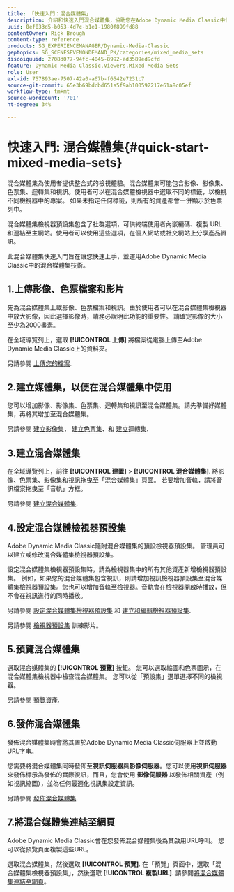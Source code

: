 ```yaml
---
title: 「快速入門：混合媒體集」
description: 介紹和快速入門混合媒體集，協助您在Adobe Dynamic Media Classic中快速上手並執行。
uuid: 0ef033d5-b053-4d7c-b1e1-1980f899fd88
contentOwner: Rick Brough
content-type: reference
products: SG_EXPERIENCEMANAGER/Dynamic-Media-Classic
geptopics: SG_SCENESEVENONDEMAND_PK/categories/mixed_media_sets
discoiquuid: 2708d077-94fc-4045-8992-ad3589ed9cfd
feature: Dynamic Media Classic,Viewers,Mixed Media Sets
role: User
exl-id: 757893ae-7507-42a0-a67b-f6542e7231c7
source-git-commit: 65e3b69bdcbd651a5f9ab100592217e61a8c05ef
workflow-type: tm+mt
source-wordcount: '701'
ht-degree: 34%

---
```


# 快速入門: 混合媒體集{#quick-start-mixed-media-sets}

 混合媒體集為使用者提供整合式的檢視體驗。混合媒體集可能包含影像、影像集、色票集、迴轉集和視訊。使用者可以在混合媒體檢視器中選取不同的標籤，以檢視不同檢視器中的專案。 如果未指定任何標籤，則所有的資產都會一併顯示於色票列中。

混合媒體集檢視器預設集包含了社群選項，可供終端使用者內嵌編碼、複製 URL 和連結至主網站。使用者可以使用這些選項，在個人網站或社交網站上分享產品資訊。

此混合媒體集快速入門旨在讓您快速上手，並運用Adobe Dynamic Media Classic中的混合媒體集技術。

## 1.上傳影像、色票檔案和影片

先為混合媒體集上載影像、色票檔案和視訊。由於使用者可以在混合媒體集檢視器中放大影像，因此選擇影像時，請務必說明此功能的重要性。 請確定影像的大小至少為2000畫素。

在全域導覽列上，選取 **[!UICONTROL 上傳]** 將檔案從電腦上傳至Adobe Dynamic Media Classic上的資料夾。

另請參閱 [上傳您的檔案](uploading-files.md#uploading-your-files).

## 2.建立媒體集，以便在混合媒體集中使用

您可以增加影像、影像集、色票集、迴轉集和視訊至混合媒體集。請先準備好媒體集，再將其增加至混合媒體集。

另請參閱 [建立影像集](creating-image-set.md#creating-an-image-set)， [建立色票集](creating-swatch-set.md#creating-a-swatch-set)、和 [建立迴轉集](creating-spin-set.md#creating-a-spin-set).

## 3.建立混合媒體集

在全域導覽列上，前往 **[!UICONTROL 建置]** > **[!UICONTROL 混合媒體集]**. 將影像、色票集、影像集和視訊拖曳至「混合媒體集」頁面。 若要增加音軌，請將音訊檔案拖曳至「音軌」方框。

另請參閱 [建立混合媒體集](creating-mixed-media-set.md#creating-a-mixed-media-set).

## 4.設定混合媒體檢視器預設集

Adobe Dynamic Media Classic隨附混合媒體集的預設檢視器預設集。 管理員可以建立或修改混合媒體集檢視器預設集。

設定混合媒體集檢視器預設集時，請為檢視器集中的所有其他資產新增檢視器預設集。 例如，如果您的混合媒體集包含視訊，則請增加視訊檢視器預設集至混合媒體集檢視器預設集。您也可以增加音軌至檢視器。音軌會在檢視器開啟時播放，但不會在視訊進行的同時播放。

另請參閱 [設定混合媒體集檢視器預設集](setting-mixed-media-set-viewer.md#setting-up-a-mixed-media-set-viewer-preset) 和 [建立和編輯檢視器預設集](application-setup.md#adding-and-editing-viewer-presets).

另請參閱 [檢視器預設集](https://s7d5.scene7.com/s7viewers/html5/VideoViewer.html?videoserverurl=https://s7d5.scene7.com/is/content/&amp;emailurl=https://s7d5.scene7.com/s7/emailFriend&amp;serverUrl=https://s7d5.scene7.com/is/image/&amp;config=Scene7SharedAssets/Universal_HTML5_Video&amp;contenturl=https://s7d5.scene7.com/skins/&amp;asset=S7tutorials/550_viewer-presets_converted%20renamed_Done-AVS) 訓練影片。

## 5.預覽混合媒體集

選取混合媒體集的 **[!UICONTROL 預覽]** 按鈕。 您可以選取縮圖和色票圖示，在混合媒體集檢視器中檢查混合媒體集。 您可以從「預設集」選單選擇不同的檢視器。

另請參閱 [預覽資產](previewing-asset.md#previewing-an-asset).

## 6.發佈混合媒體集

發佈混合媒體集時會將其置於Adobe Dynamic Media Classic伺服器上並啟動URL字串。

您需要將混合媒體集同時發佈至&#x200B;**視訊伺服器**&#x200B;與&#x200B;**影像伺服器**。您可以使用&#x200B;**視訊伺服器**&#x200B;來發佈標示為發佈的實際視訊，而且，您會使用 **影像伺服器** 以發佈相關資產（例如視訊縮圖），並為任何最適化視訊集設定資訊。

另請參閱 [發佈混合媒體集](publishing-mixed-media-set.md#publishing-a-mixed-media-set).

## 7.將混合媒體集連結至網頁

Adobe Dynamic Media Classic會在您發佈混合媒體集後為其啟用URL呼叫。 您可以從預覽頁面複製這些URL。

選取混合媒體集，然後選取 **[!UICONTROL 預覽]**. 在「預覽」頁面中，選取「混合媒體集檢視器預設集」，然後選取 **[!UICONTROL 複製URL]**. 請參閱[將混合媒體集連結至網頁](linking-mixed-media-set-web.md#linking-a-mixed-media-set-to-a-web-page)。
